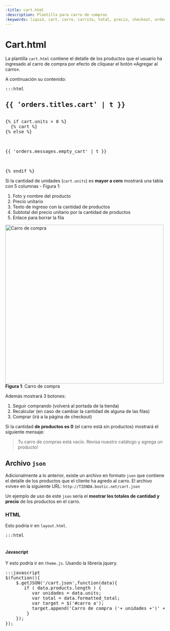 ```yaml
---
:title: cart.html
:description: Plantilla para carro de compras
:keywords: liquid, cart, carro, carrito, total, precio, checkout, orden, pedido
---
```


# Cart.html

La plantilla `cart.html` contiene el detalle de los productos que el usuario ha ingresado
al carro de compra por efecto de cliquear el botón «Agregar al carro».

A continuación su contenido:

<pre>:::html
<h2>{{ 'orders.titles.cart' | t }}</h2>
{% if cart.units > 0 %}
  {% cart %}
{% else %}
<div class="keep-browsing">
  <p>{{ 'orders.messages.empty_cart' | t }}</p>
</div>
{% endif %}
</pre>

Si la cantidad de unidades (`cart.units`) es **mayor a cero** mostrará una tabla con
5 columnas - Figura 1:

1. Foto y nombre del producto
2. Precio unitario
3. Texto de ingreso con la cantidad de productos
4. Subtotal del precio unitario por la cantidad de productos
5. Enlace para borrar la fila

<div class="captura">
    <div class="c-contenido">
		<img src="/img/themes/cart.png" width="500px" alt="Carro de compra" />
	</div>
    <div class="c-pie">
        <strong>Figura 1</strong>: Carro de compra
    </div>
</div>

Además mostrará 3 botones:

1. Seguir comprando (volverá al portada de la tienda)
2. Recalcular (en caso de cambiar la cantidad de alguna de las filas)
3. Comprar (irá a la página de checkout)

Si la cantidad **de productos es 0** (el carro está sin productos) mostrará el siguiente
mensaje:

> Tu carro de compras está vacío. Revisa nuestro catálogo y agrega un producto!

## Archivo `json`

Adicionalmente a lo anterior, existe un archivo en formato `json` que contiene el
detalle de los productos que el cliente ha agredo al carro. El archivo «vive» en
la siguiente URL: `http://TIENDA.bootic.net/cart.json`

Un ejemplo de uso de este `json` sería el **mostrar los totales de cantidad
y precio** de los productos en el carro.

### HTML

Esto podría ir en `layout.html`.

<pre>:::html
<div id="carro"><a href="/cart" title="Carro de compra"></a></div>
</pre>

#### Javascript

Y esto podría ir en `theme.js`. Usando la librería jquery.

<pre>:::javascript
$(function(){
	$.getJSON('/cart.json',function(data){
	   if ( data.products.length ) {
		  var unidades = data.units;
		  var total = data.formatted_total;
		  var target = $('#carro a');
		  target.append('Carro de compra ('+ unidades +')' + total);
		}
	});
});
</pre>
